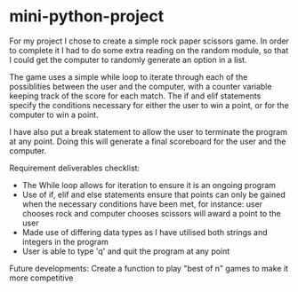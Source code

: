 # mini-python-project
For my project I chose to create a simple rock paper scissors game. In order to complete it I had to do some extra reading on the random module, so that I could get the computer to randomly generate an option in a list.

 The game uses a simple while loop to iterate through each of the possiblities between the user and the computer, with a counter variable keeping track of the score for each match. The if and elif statements specify the conditions necessary for either the user to win a point, or for the computer to win a point. 

 I have also put a break statement to allow the user to terminate the program at any point. Doing this will generate a final scoreboard for the user and the computer. 

Requirement deliverables checklist:
- The While loop allows for iteration to ensure it is an  ongoing program
- Use of if, elif and else statements ensure that points can only be gained when the necessary conditions have been met, for instance: user chooses rock and computer chooses scissors will award a point to the user
- Made use of differing data types as I have utilised both strings and integers in the program
- User is able to type 'q' and quit the program at any point

Future developments:
Create a function to play "best of n" games to make it more competitive
